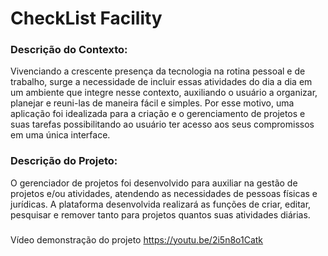 # CheckList Facility

### Descrição do Contexto:

Vivenciando a crescente presença da tecnologia na rotina pessoal e de trabalho, surge a necessidade de incluir essas atividades do dia a dia em um ambiente que integre nesse contexto, auxiliando o usuário a organizar, planejar e reuni-las de maneira fácil e simples.
Por esse motivo, uma aplicação foi idealizada para a criação e o gerenciamento de projetos e suas tarefas possibilitando ao usuário ter acesso aos seus compromissos em uma única interface.

### Descrição do Projeto:
O gerenciador de projetos foi desenvolvido para auxiliar na gestão de projetos e/ou atividades, atendendo as necessidades de pessoas físicas e jurídicas.  A plataforma desenvolvida realizará as funções de criar, editar, pesquisar e remover tanto para projetos quantos suas atividades diárias.

###
Vídeo demonstração do projeto
https://youtu.be/2i5n8o1Catk
